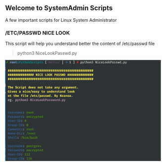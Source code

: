## Welcome to SystemAdmin Scripts
A few important scripts for Linux System Administrator

### /ETC/PASSWD NICE LOOK
This script will help you understand better the content of /etc/passwd file

> python3 NiceLookPasswd.py

![Ping Sweep Screenshot](PythonScripts/images/nicelookpasswd.png)


